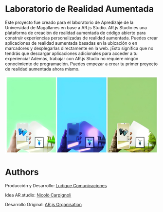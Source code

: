 # Laboratorio de Realidad Aumentada 



Este proyecto fue creado para el laboratorio de Apredizaje de la Universidad de Magallanes en base a AR.js Studio. AR.js Studio es una plataforma de creación de realidad aumentada de código abierto para construir experiencias personalizadas de realidad aumentada. Puedes crear aplicaciones de realidad aumentada basadas en la ubicación o en marcadores y desplegarlas directamente en la web. ¡Esto significa que no tendrás que descargar aplicaciones adicionales para acceder a tu experiencia! Además, trabajar con AR.js Studio no requiere ningún conocimiento de programación. Puedes empezar a crear tu primer proyecto de realidad aumentada ahora mismo. 


![Alt text](assets/img/lab.jpg)

# Authors

Producción y Desarrollo: [Ludique Comunicaciones](https://ludique.cl) 

Idea AR.studio: [Nicolò Carpignoli](https://twitter.com/nicolocarp)

Desarrollo Original: [AR.js Organisation](https://github.com/AR-js-org)
